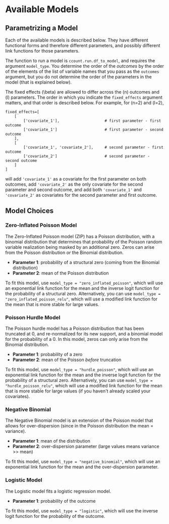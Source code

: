 # Available Models

## Parametrizing a Model

Each of the available models is described below. They have different functional forms and therefore different parameters, and possibly different link functions for those parameters.

The function to run a model is `ccount.run.df_to_model`, and requires the argument `model_type`. You determine the order of the *outcomes* by the order of the elements of the list of variable names that you pass as the `outcomes` argument, but you do not determine the order of the parameters in the model (that is explained below).

The fixed effects \(\beta\) are allowed to differ across the \(n\) outcomes and \(l\) parameters. The order in which you indicate the `fixed_effects` argument matters, and that order is described below. For example, for \(n=2\) and \(l=2\),

```
fixed_effects=[
    [
        ['covariate_1'],                    # first parameter - first outcome
        ['covariate_1']                     # first parameter - second outcome
    ],
    [
        ['covariate_1', 'covariate_2'],     # second parameter - first outcome
        ['covariate_2']                     # second parameter - second outcome
    ]                    
]
```

will add `'covariate_1'` as a covariate for the first parameter on both outcomes, add `'covariate_2'` as the only covariate for the second parameter and second outcome, and add both `'covariate_1'` and `'covariate_2'` as covariates for the second parameter and first outcome.

## Model Choices

### Zero-Inflated Poisson Model

The Zero-Inflated Poisson model (ZIP) has a Poisson distribution, with a binomial distribution that determines that probability of the Poisson random variable realization being masked by an additional zero. Zeros can arise from the Poisson distribution *or* the Binomial distribution.

- **Parameter 1**: probability of a structural zero (coming from the Binomial distribution)
- **Parameter 2**: mean of the Poisson distribution

To fit this model, use `model_type = "zero_inflated_poisson"`, which will use an exponential link function for the mean and the inverse logit function for the probability of a structural zero. Alternatively, you can use `model_type = "zero_inflated_poisson_relu"`, which will use a modified link function for the mean that is more stable for large values.

### Poisson Hurdle Model

The Poisson hurdle model has a Poisson distribution that has been truncated at 0, and re-normalized for its new support, and a binomial model for the probability of a 0. In this model, zeros can only arise from the Binomial distribution.

- **Parameter 1**: probability of a zero
- **Parameter 2**: mean of the Poisson *before* truncation

To fit this model, use `model_type = "hurdle_poisson"`, which will use an exponential link function for the mean and the inverse logit function for the probability of a structural zero. Alternatively, you can use `model_type = "hurdle_poisson_relu"`, which will use a modified link function for the mean that is more stable for large values (if you haven't already scaled your covariates).

### Negative Binomial

The Negative Binomial model is an extension of the Poisson model that allows for over-dispersion (since in the Poisson distribution the mean = variance).

- **Parameter 1**: mean of the distribution
- **Parameter 2**: over-dispersion parameter (large values means variance >> mean)

To fit this model, use `model_type = "negative_binomial"`, which will use an exponential link function for the mean and the over-dispersion parameter.

### Logistic Model

The Logistic model fits a logistic regression model.

- **Parameter 1**: probability of the outcome

To fit this model, use `model_type = "logistic"`, which will use the inverse logit function for the probability of the outcome.

